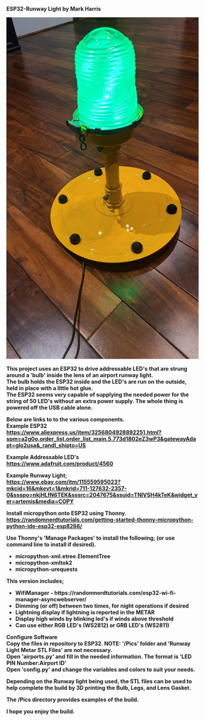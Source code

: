 <b>ESP32-Runway Light by Mark Harris<br>
<p>

![alt text](https://github.com/markyharris/MicroPython-Projects/blob/main/ESP32%20Runway%20Light/Pics/Runway%20Light%206.jpg?raw=true)
        
This project uses an ESP32 to drive addressable LED's that are strung around a 'bulb' inside the lens of an airport runway light.<br>
The bulb holds the ESP32 inside and the LED's are run on the outside, held in place with a little hot glue.<br>
The ESP32 seems very capable of supplying the needed power for the string of 50 LED's without an extra power supply. The whole thing is powered off 
the USB cable alone.<p>
  
Below are links to to the various components.<br>
 Example ESP32<br>
   https://www.aliexpress.us/item/3256804928892251.html?spm=a2g0o.order_list.order_list_main.5.773d1802eZ3wP3&gatewayAdapt=glo2usa&_randl_shipto=US<p>
           
 Example Addressable LED's<br>
   https://www.adafruit.com/product/4560<p>

 Example Runway Light;<br>
   https://www.ebay.com/itm/115559595023?mkcid=16&mkevt=1&mkrid=711-127632-2357-0&ssspo=nkjHLfN6TEK&sssrc=2047675&ssuid=TNlVSH4kTeK&widget_ver=artemis&media=COPY<p>

Install micropython onto ESP32 using Thonny.<br>
   https://randomnerdtutorials.com/getting-started-thonny-micropython-python-ide-esp32-esp8266/<p>

Use Thonny's 'Manage Packages' to install the following; (or use command line to install if desired).<br>
 <ul>
   <li>micropython-xml.etree.ElementTree<br>
   <li>micropython-xmltok2<br>
   <li>micropython-urequests
 </ul><p>

This version includes;<br>
 <ul>
   <li>WifiManager - https://randomnerdtutorials.com/esp32-wi-fi-manager-asyncwebserver/<br>
   <li>Dimming (or off) between two times, for night operations if desired<br>
   <li>Lightning display if lightning is reported in the METAR<br>
   <li>Display high winds by blinking led's if winds above threshold<br>
   <li>Can use either RGB LED's (WS2812) or GRB LED's (WS2811)
  </ul><p>

Configure Software<br>
Copy the files in repository to ESP32. NOTE: '/Pics' folder and 'Runway Light Metar STL Files' are not necessary.<br>
Open 'airports.py' and fill in the needed information. The format is 'LED PIN Number:Airport ID'<br>
Open 'config.py' and change the variables and colors to suit your needs.<p>

Depending on the Runway light being used, the STL files can be used to help complete the build by 3D printing the Bulb, Legs, and Lens Gasket.<p>
    
The /Pics directory provides examples of the build.<p>
        
I hope you enjoy the build.
    
